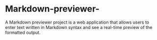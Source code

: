 # Markdown-previewer-
A Markdown previewer project is a web application that allows users to enter text written in Markdown syntax and see a real-time preview of the formatted output.
